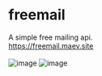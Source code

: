 # freemail
A simple free mailing api.
<br>
https://freemail.maev.site
<br><br>
![image](https://github.com/ztmaev/freemail/assets/97959215/41386699-eded-4de8-9164-b540600a5e88)
![image](https://github.com/ztmaev/freemail/assets/97959215/3a39be59-072e-458b-9628-e088e0c40113)

